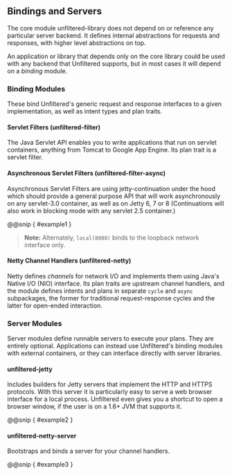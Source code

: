 Bindings and Servers
--------------------

The core module unfiltered-library does not depend on or reference any
particular server backend. It defines internal abstractions for
requests and responses, with higher level abstractions on top.

An application or library that depends only on the core library could
be used with any backend that Unfiltered supports, but in most cases it
will depend on a *binding* module.

### Binding Modules

These bind Unfiltered's generic request and response interfaces to a
given implementation, as well as intent types and plan traits.

#### Servlet Filters (unfiltered-filter)

The Java Servlet API enables you to write applications that run on
servlet containers, anything from Tomcat to Google App Engine. Its
plan trait is a servlet filter.

#### Asynchronous Servlet Filters (unfiltered-filter-async)

Asynchronous Servlet Filters are using jetty-continuation under the hood which
should provide a general purpose API that will work asynchronously on any servlet-3.0 container, as well as on Jetty 6, 7 or 8
(Continuations will also work in blocking mode with any servlet 2.5 container.)

@@snip [ ](../main/scala/03.scala) { #example1 }

> **Note:** Alternately, `local(8080)` binds to the loopback network
    interface only.

#### Netty Channel Handlers (unfiltered-netty)

Netty defines *channels* for network I/O and implements them using
Java's Native I/O (NIO) interface. Its plan traits are upstream
channel handlers, and the module defines intents and plans in separate
`cycle` and `async` subpackages, the former for traditional
request-response cycles and the latter for open-ended interaction.

### Server Modules

Server modules define runnable servers to execute your plans. They are
entirely optional. Applications can instead use Unfiltered's binding
modules with external containers, or they can interface directly with
server libraries.

#### unfiltered-jetty

Includes builders for Jetty servers that implement the HTTP and HTTPS
protocols. With this server it is particularly easy to serve a web
browser interface for a local process. Unfiltered even gives you a
shortcut to open a browser window, if the user is on a 1.6+ JVM that
supports it.

@@snip [ ](../main/scala/03.scala) { #example2 }

#### unfiltered-netty-server

Bootstraps and binds a server for your channel handlers.

@@snip [ ](../main/scala/03.scala) { #example3 }
